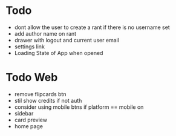 # Todo

- dont allow the user to create a rant if there is no username set
- add author name on rant
- drawer with logout and current user email
- settings link
- Loading State of App when opened

# Todo Web

- remove flipcards btn
- stil show credits if not auth
- consider using mobile btns if platform == mobile on
- sidebar
- card preview
- home page

